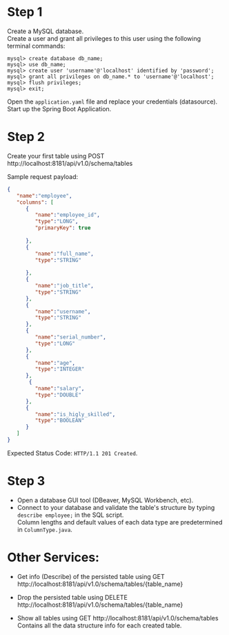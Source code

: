 # Step 1
Create a MySQL database.<br />
Create a user and grant all privileges to this user using the following terminal commands:
```
mysql> create database db_name;
mysql> use db_name;
mysql> create user 'username'@'localhost' identified by 'password';
mysql> grant all privileges on db_name.* to 'username'@'localhost';
mysql> flush privileges;
mysql> exit;
```
Open the ```application.yaml``` file and replace your credentials (datasource).<br />
Start up the Spring Boot Application.



# Step 2
Create your first table using POST http://localhost:8181/api/v1.0/schema/tables

Sample request payload:
```json
{  
   "name":"employee",
   "columns": [
      {
         "name":"employee_id",
         "type":"LONG",
         "primaryKey": true
        
      },
      {  
         "name":"full_name",
         "type":"STRING"
          
      },
      {  
         "name":"job_title",
         "type":"STRING"
      },
      {  
         "name":"username",
         "type":"STRING"
      },
      {  
         "name":"serial_number",
         "type":"LONG"
      },
      {  
         "name":"age",
         "type":"INTEGER"
      },
       {  
         "name":"salary",
         "type":"DOUBLE"
      },
      {
      	 "name":"is_higly_skilled",
         "type":"BOOLEAN"
      }
   ]
}
```

Expected Status Code: `HTTP/1.1 201 Created`. 

# Step 3
- Open a database GUI tool (DBeaver, MySQL Workbench, etc).
- Connect to your database and validate the table's structure by typing ```describe employee;``` in the SQL script. <br />
  Column lengths and default values of each data type are predetermined in ```ColumnType.java```.


# Other Services:
- Get info (Describe) of the persisted table using GET http://localhost:8181/api/v1.0/schema/tables/{table_name}

- Drop the persisted table using DELETE http://localhost:8181/api/v1.0/schema/tables/{table_name}

- Show all tables using GET http://localhost:8181/api/v1.0/schema/tables <br />
  Contains all the data structure info for each created table. 








